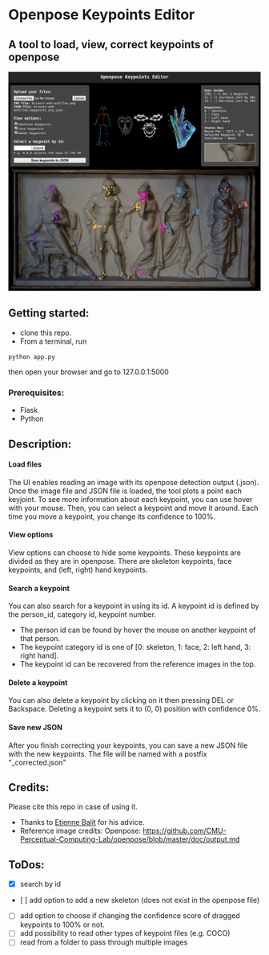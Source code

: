 # Openpose Keypoints Editor

## A tool to load, view, correct keypoints of openpose 

<p align="center">
<img width="1000" src="screenshot_openpose_editor.png">
</p>

## Getting started: 
* clone this repo. 
* From a terminal, run
 ```
 python app.py
 ```
then open your browser and go to 127.0.0.1:5000

### Prerequisites: 
* Flask
* Python


## Description:

#### Load files
The UI enables reading an image with its openpose detection output (.json). 
Once the image file and JSON file is loaded, the tool plots a point each keyjoint. 
To see more information about each keypoint, you can use hover with your mouse.
Then, you can select a keypoint and move it around. 
Each time you move a keypoint, you change its confidence to 100%. 

#### View options
View options can choose to hide some keypoints.
These keypoints are divided as they are in openpose. 
There are skeleton keypoints, face keypoints, and (left, right) hand keypoints.

#### Search a keypoint
You can also search for a keypoint in using its id. A keypoint id is defined by the person_id, category id, keypoint number. 
* The person id can be found by hover the mouse on another keypoint of that person. 
* The keypoint category id is one of [0: skeleton, 1: face, 2: left hand, 3: right hand].
* The keypoint id can be recovered from the reference images in the top. 

#### Delete a keypoint
You can also delete a keypoint by clicking on it then pressing DEL or Backspace. 
Deleting a keypoint sets it to (0, 0) position with confidence 0%.


#### Save new JSON
After you finish correcting your keypoints, you can save a new JSON file with the new keypoints. 
The file will be named with a postfix "_corrected.json"


## Credits:

Please cite this repo in case of using it. 

* Thanks to [Etienne Balit](https://github.com/etiennebalit) for his advice. 
* Reference image credits: Openpose: https://github.com/CMU-Perceptual-Computing-Lab/openpose/blob/master/doc/output.md


## ToDos: 
* [x] search by id 
* [ ] add option to add a new skeleton (does not exist in the openpose file)
* [ ] add option to choose if changing the confidence score of dragged keypoints to 100% or not.
* [ ] add possibility to read other types of keypoint files (e.g. COCO)
* [ ] read from a folder to pass through multiple images
